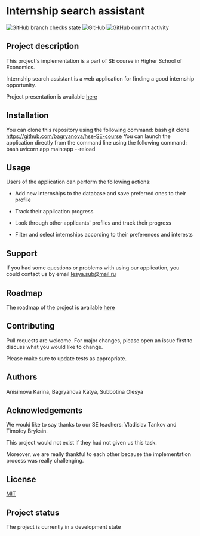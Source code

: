 # Internship search assistant

![GitHub branch checks state](https://img.shields.io/github/checks-status/bagryanova/hse-SE-course/master)
![GitHub](https://img.shields.io/github/license/bagryanova/hse-SE-course)
![GitHub commit activity](https://img.shields.io/github/commit-activity/w/bagryanova/hse-SE-course)

## Project description

This project's implementation is a part of SE course in Higher School of Economics. 

Internship search assistant is a web application for finding a good internship opportunity.

Project presentation is available [here](https://docs.google.com/presentation/d/1ydavTSOWl7QfcgyLXn28bDO1VVjaPgT4bsMgAjrXm2Q/edit#slide=id.p)

## Installation
You can clone this repository using the following command:
bash
git clone https://github.com/bagryanova/hse-SE-course
You can launch the application directly from the command line using the following command:
bash
uvicorn app.main:app --reload

## Usage

Users of the application can perform the following actions:

* Add new internships to the database and save preferred ones to their profile

* Track their application progress

* Look through other applicants' profiles and track their progress

* Filter and select internships according to their preferences and interests

## Support
If you had some questions or problems with using our application, you could contact us by email <lesya.sub@mail.ru>

## Roadmap
The roadmap of the project is available [here](https://github.com/bagryanova/hse-SE-course/projects/1)

## Contributing
Pull requests are welcome. For major changes, please open an issue first to discuss what you would like to change.

Please make sure to update tests as appropriate.

## Authors

Anisimova Karina, 
Bagryanova Katya,
Subbotina Olesya

## Acknowledgements
We would like to say thanks to our SE teachers: Vladislav Tankov and Timofey Bryksin.

This project would not exist if they had not given us this task.

Moreover, we are really thankful to each other because the implementation process was really challenging.

## License
[MIT](https://choosealicense.com/licenses/mit/)

## Project status
The project is currently in a development state
